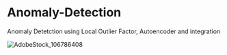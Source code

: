 # Anomaly-Detection
Anomaly Detetction using Local Outlier Factor, Autoencoder and integration

![AdobeStock_106786408](https://github.com/Abdennacer-Badaoui/Anomaly-Detection/assets/106801897/d48ea556-5c6c-4fc6-9ecc-ee170ea81c57)
